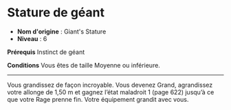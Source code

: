 # Stature de géant

 * **Nom d'origine** : Giant's Stature
 * **Niveau** : 6


<p><strong>Prérequis</strong> Instinct de géant</p>
<p><strong>Conditions</strong> Vous êtes de taille Moyenne ou inférieure.</p>
<hr>
<p>Vous grandissez de façon incroyable. Vous devenez Grand, agrandissez votre allonge de 1,50 m et gagnez l’état maladroit 1 (page 622) jusqu’à ce que votre Rage prenne fin. Votre équipement grandit avec vous.</p>